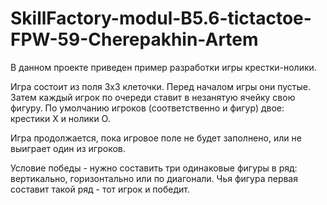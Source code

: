 # SkillFactory-modul-B5.6-tictactoe-FPW-59-Cherepakhin-Artem
В данном проекте приведен пример разработки игры крестки-нолики.

Игра состоит из поля 3x3 клеточки. Перед началом игры они пустые. Затем каждый игрок по очереди ставит в незанятую ячейку свою фигуру. По умолчанию игроков (соответственно и фигур) двое: крестики X и нолики O.

Игра продолжается, пока игровое поле не будет заполнено, или не выиграет один из игроков.

Условие победы - нужно составить три одинаковые фигуры в ряд: вертикально, горизонтально или по диагонали. Чья фигура первая составит такой ряд - тот игрок и победит.
